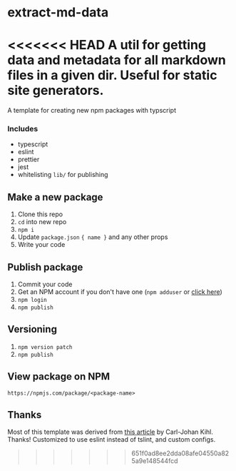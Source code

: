 # extract-md-data

<<<<<<< HEAD
A util for getting data and metadata for all markdown files in a given dir. Useful for static site generators.
=======
A template for creating new npm packages with typscript

### Includes

- typescript
- eslint
- prettier
- jest
- whitelisting `lib/` for publishing

## Make a new package

1. Clone this repo
1. `cd` into new repo
1. `npm i`
1. Update `package.json` `{ name }` and any other props
1. Write your code

## Publish package

1. Commit your code
1. Get an NPM account if you don't have one (`npm adduser` or [click here](https://www.npmjs.com/signup))
1. `npm login`
1. `npm publish`

## Versioning

1. `npm version patch`
1. `npm publish`

## View package on NPM

`https://npmjs.com/package/<package-name>`

## Thanks

Most of this template was derived from [this article](https://itnext.io/step-by-step-building-and-publishing-an-npm-typescript-package-44fe7164964c) by Carl-Johan Kihl. Thanks! Customized to use eslint instead of tslint, and custom configs.
>>>>>>> 651f0ad8ee2dda08afe04550a825a9e148544fcd
